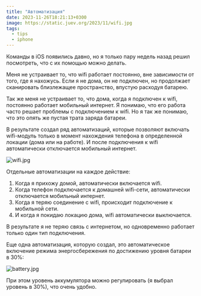 ```yaml
---
title: "Автоматизация"
date: 2023-11-26T18:21:13+0300
image: https://static.juev.org/2023/11/wifi.jpg
tags: 
  - tips
  - iphone
---
```


Команды в iOS появились давно, но я только пару недель назад решил посмотреть, что с их помощью можно делать.

Меня не устраивает то, что wifi работает постоянно, вне зависимости от того, где я нахожусь.
Если я не дома, он не подключен, но продолжает сканировать близлежащее пространство, впустую расходуя батарею.

Так же меня не устраивает то, что дома, когда я подключен к wifi, постоянно работает мобильный интернет.
Я понимаю, что его работа часто решает проблемы с подключением к wifi. Но я так же понимаю, что это опять же
пустая трата заряда батареи.

В результате создал ряд автоматизаций, которые позволяют включать wifi-модуль только в момент нахождения телефона в
определенной локации (дома или на работе). И после подключения к wifi автоматически отключается мобильный интернет.

![wifi.jpg](https://static.juev.org/2023/11/wifi.jpg)

Отдельные автоматизации на каждое действие:

1. Когда я прихожу домой, автоматически включается wifi.
2. Когда телефон подключается к домашней wifi-сети, автоматически отключается мобильный интернет.
3. Когда я теряю соединение с wifi, происходит подключение к мобильной сети.
4. И когда я покидаю локацию дома, wifi автоматически выключается.

В результате я не теряю связь с интернетом, но одновременно работает только один тип подключения.

Еще одна автоматизация, которую создал, это автоматическое включение режима энергосбережения по достижению уровня
батареи в 30%:

![battery.jpg](https://static.juev.org/2023/11/battery.jpg)

При этом уровень аккумулятора можно регулировать (я выбрал уровень в 30%), что очень удобно.
